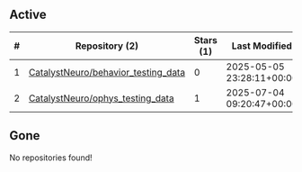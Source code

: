 ## Active
| # | Repository (2) | Stars (1) | Last Modified |
| --- | --- | --- | --- |
| 1 | [CatalystNeuro/behavior_testing_data](https://gin.g-node.org/CatalystNeuro/behavior_testing_data) | 0 | 2025-05-05 23:28:11+00:00 |
| 2 | [CatalystNeuro/ophys_testing_data](https://gin.g-node.org/CatalystNeuro/ophys_testing_data) | 1 | 2025-07-04 09:20:47+00:00 |

## Gone
No repositories found!
